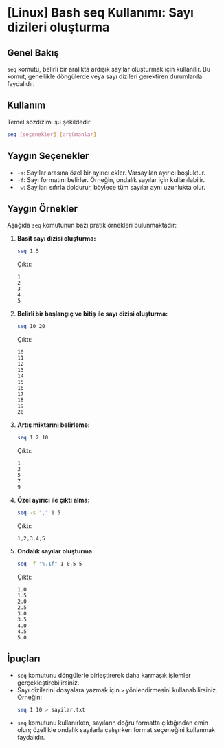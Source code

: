 # [Linux] Bash seq Kullanımı: Sayı dizileri oluşturma

## Genel Bakış
`seq` komutu, belirli bir aralıkta ardışık sayılar oluşturmak için kullanılır. Bu komut, genellikle döngülerde veya sayı dizileri gerektiren durumlarda faydalıdır.

## Kullanım
Temel sözdizimi şu şekildedir:
```bash
seq [seçenekler] [argümanlar]
```

## Yaygın Seçenekler
- `-s`: Sayılar arasına özel bir ayırıcı ekler. Varsayılan ayırıcı boşluktur.
- `-f`: Sayı formatını belirler. Örneğin, ondalık sayılar için kullanılabilir.
- `-w`: Sayıları sıfırla doldurur, böylece tüm sayılar aynı uzunlukta olur.

## Yaygın Örnekler
Aşağıda `seq` komutunun bazı pratik örnekleri bulunmaktadır:

1. **Basit sayı dizisi oluşturma:**
   ```bash
   seq 1 5
   ```
   Çıktı:
   ```
   1
   2
   3
   4
   5
   ```

2. **Belirli bir başlangıç ve bitiş ile sayı dizisi oluşturma:**
   ```bash
   seq 10 20
   ```
   Çıktı:
   ```
   10
   11
   12
   13
   14
   15
   16
   17
   18
   19
   20
   ```

3. **Artış miktarını belirleme:**
   ```bash
   seq 1 2 10
   ```
   Çıktı:
   ```
   1
   3
   5
   7
   9
   ```

4. **Özel ayırıcı ile çıktı alma:**
   ```bash
   seq -s "," 1 5
   ```
   Çıktı:
   ```
   1,2,3,4,5
   ```

5. **Ondalık sayılar oluşturma:**
   ```bash
   seq -f "%.1f" 1 0.5 5
   ```
   Çıktı:
   ```
   1.0
   1.5
   2.0
   2.5
   3.0
   3.5
   4.0
   4.5
   5.0
   ```

## İpuçları
- `seq` komutunu döngülerle birleştirerek daha karmaşık işlemler gerçekleştirebilirsiniz.
- Sayı dizilerini dosyalara yazmak için `>` yönlendirmesini kullanabilirsiniz. Örneğin:
  ```bash
  seq 1 10 > sayilar.txt
  ```
- `seq` komutunu kullanırken, sayıların doğru formatta çıktığından emin olun; özellikle ondalık sayılarla çalışırken format seçeneğini kullanmak faydalıdır.